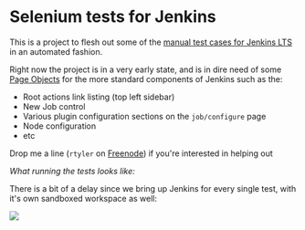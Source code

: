 # Selenium tests for Jenkins

This is a project to flesh out some of the [manual test cases for
Jenkins LTS](https://wiki.jenkins-ci.org/display/JENKINS/LTS+1.409.x+RC+Testing) in an automated fashion.

Right now the project is in a very early state, and is in dire need of some
[Page Objects](https://code.google.com/p/selenium/wiki/PageObjects) for the
more standard components of Jenkins such as the:

 * Root actions link listing (top left sidebar)
 * New Job control
 * Various plugin configuration sections on the `job/configure` page
 * Node configuration
 * etc

Drop me a line (`rtyler` on [Freenode](http://freenode.net)) if you're
interested in helping out


*What running the tests looks like:*

There is a bit of a delay since we bring up Jenkins for every single test, with
it's own sandboxed workspace as well:

![](http://strongspace.com/rtyler/public/selenium-jenkins.png)
